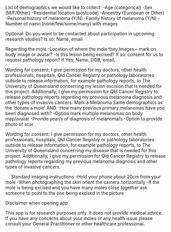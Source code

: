 List of demographics we would like to collect:
-Age (categorical)
-Sex (M/F/Other)
-Residential location (postcode)
-Ancestry (European or Other)
-Personal history of melanoma (Y/N)
-Family history of melanoma (Y/N)
-Number of naevi (none/few/some/many) with images
 
Optional: Do you want to be contacted about participation in upcoming research studies?
 Is so: Name, email

Regarding the mole
-Location of where the mole they images – mark on body image or avatar?
-Is this lesion being excised?
If so: consent for us to request pathology report?
 		If Yes: Name, DOB, email, 

Wording for consent:
I give permission for my doctors, other health professionals, hospitals, Qld Cancer Registry or pathology laboratories outside to release information, for example pathology reports, to The University of Queensland concerning my lesion excision that is needed for this project. Additionally, I give my permission for Qld Cancer Registry to release pathology reports regarding my previous melanoma diagnosis and other types of invasive cancers.
Mark a Melanoma
Same demographics as the ‘donate a mole’ AND
-How many previous primary melanomas have you been diagnosed with?
-Option mark multiple melanomas on body map/avatar
-Provide year/s of diagnosis of melanoma/s
-Option to provide photo of scar

Wording for consent:
I give permission for my doctors, other health professionals, hospitals, Qld Cancer Registry or pathology laboratories outside to release information, for example pathology reports, to The University of Queensland concerning my disease that is needed for this project. Additionally, I give my permission for Qld Cancer Registry to release pathology reports regarding my previous melanoma diagnosis and other types of invasive cancers.

 
Standard imaging instructions
-Hold your phone about 20cm from your mole
-When photographing the skin orient the camera horizontally
-If the mole is being excised and you have many moles close together ask someone to point to the one being excised in the picture

Disclaimer when opening app

This app is for research purposes only. It does not provide medical advice. If you have any concerns about your moles or any health issue please consult your General Practitioner or other healthcare professional.

